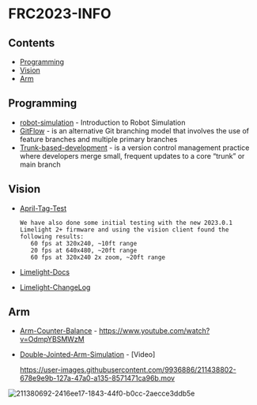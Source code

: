 # FRC2023-INFO


## Contents

- [Programming](#programming)
- [Vision](#vision)
- [Arm](#arm)


## Programming

- [robot-simulation](https://docs.wpilib.org/en/stable/docs/software/wpilib-tools/robot-simulation/introduction.html) - Introduction to Robot Simulation
- [GitFlow](https://github.com/jlarriba/jrmapi](https://www.atlassian.com/git/tutorials/comparing-workflows/gitflow-workflow)) -  is an alternative Git branching model that involves the use of feature branches and multiple primary branches
- [Trunk-based-development](https://www.atlassian.com/continuous-delivery/continuous-integration/trunk-based-development) - is a version control management practice where developers merge small, frequent updates to a core “trunk” or main branch


## Vision

- [April-Tag-Test](https://www.chiefdelphi.com/t/team-3467-2023-build-blog/417264/48) 

      We have also done some initial testing with the new 2023.0.1 Limelight 2+ firmware and using the vision client found the following results:
         60 fps at 320x240, ~10ft range
         20 fps at 640x480, ~20ft range
         60 fps at 320x240 2x zoom, ~20ft range
         
- [Limelight-Docs](https://docs.limelightvision.io/en/latest/getting_started.html) 
- [Limelight-ChangeLog](https://docs.limelightvision.io/en/latest/software_change_log.html) 

## Arm

- [Arm-Counter-Balance](https://www.chiefdelphi.com/t/team-846-gravity-arm-counterbalancing-video/368195) - https://www.youtube.com/watch?v=OdmpYBSMWzM
- [Double-Jointed-Arm-Simulation](https://github.com/WHS-FRC-3467/DoubleJointedArmSim/tree/double-with-wrist#double-jointed-arm-simulation)
      - [Video] 
      
     https://user-images.githubusercontent.com/9936886/211438802-678e9e9b-127a-47a0-a135-8571471ca96b.mov


![211380692-2416ee17-1843-44f0-b0cc-2aecce3ddb5e](https://user-images.githubusercontent.com/38659431/213076505-0b6e1a7e-a739-4e20-960c-8522bdb565ea.jpg)



